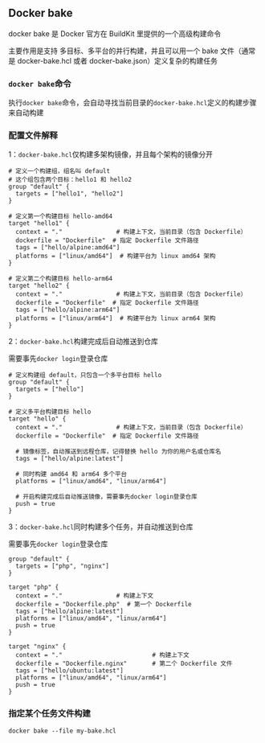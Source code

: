 ## Docker bake

docker bake 是 Docker 官方在 BuildKit 里提供的一个高级构建命令

主要作用是支持 多目标、多平台的并行构建，并且可以用一个 bake 文件（通常是 docker-bake.hcl 或者 docker-bake.json）定义复杂的构建任务


### `docker bake`命令

执行`docker bake`命令，会自动寻找当前目录的`docker-bake.hcl`定义的构建步骤来自动构建


### 配置文件解释

1：`docker-bake.hcl`仅构建多架构镜像，并且每个架构的镜像分开
```
# 定义一个构建组，组名叫 default
# 这个组包含两个目标：hello1 和 hello2
group "default" {
  targets = ["hello1", "hello2"]
}

# 定义第一个构建目标 hello-amd64
target "hello1" {
  context = "."               # 构建上下文，当前目录（包含 Dockerfile）
  dockerfile = "Dockerfile"  # 指定 Dockerfile 文件路径
  tags = ["hello/alpine:amd64"]  
  platforms = ["linux/amd64"]  # 构建平台为 linux amd64 架构
}

# 定义第二个构建目标 hello-arm64
target "hello2" {
  context = "."               # 构建上下文，当前目录（包含 Dockerfile）
  dockerfile = "Dockerfile"  # 指定 Dockerfile 文件路径
  tags = ["hello/alpine:arm64"]
  platforms = ["linux/arm64"]  # 构建平台为 linux arm64 架构
}
```

2：`docker-bake.hcl`构建完成后自动推送到仓库

需要事先`docker login`登录仓库
```
# 定义构建组 default，只包含一个多平台目标 hello
group "default" {
  targets = ["hello"]
}

# 定义多平台构建目标 hello
target "hello" {
  context = "."               # 构建上下文，当前目录（包含 Dockerfile）
  dockerfile = "Dockerfile"  # 指定 Dockerfile 文件路径

  # 镜像标签，自动推送到远程仓库，记得替换 hello 为你的用户名或仓库名
  tags = ["hello/alpine:latest"]

  # 同时构建 amd64 和 arm64 多个平台
  platforms = ["linux/amd64", "linux/arm64"]

  # 开启构建完成后自动推送镜像，需要事先docker login登录仓库
  push = true
}
```

3：`docker-bake.hcl`同时构建多个任务，并自动推送到仓库

需要事先`docker login`登录仓库
```
group "default" {
  targets = ["php", "nginx"]
}

target "php" {
  context = "."               # 构建上下文
  dockerfile = "Dockerfile.php"  # 第一个 Dockerfile
  tags = ["hello/alpine:latest"]
  platforms = ["linux/amd64", "linux/arm64"]
  push = true
}

target "nginx" {
  context = "."                         # 构建上下文
  dockerfile = "Dockerfile.nginx"       # 第二个 Dockerfile 文件
  tags = ["hello/ubuntu:latest"]
  platforms = ["linux/amd64", "linux/arm64"]
  push = true
}
```

### 指定某个任务文件构建

```
docker bake --file my-bake.hcl
```
